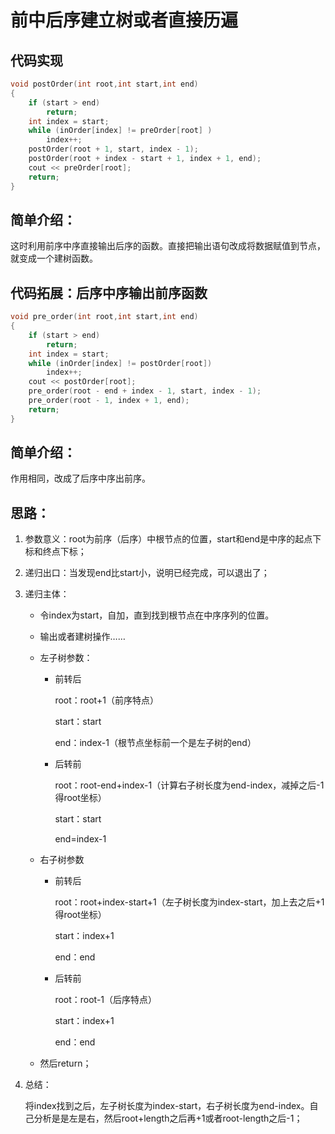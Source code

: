 # 前中后序建立树或者直接历遍

## 代码实现

```c++
void postOrder(int root,int start,int end)
{
	if (start > end)
		return;
	int index = start;
	while (inOrder[index] != preOrder[root] )
		index++;
	postOrder(root + 1, start, index - 1);
	postOrder(root + index - start + 1, index + 1, end);
	cout << preOrder[root];
	return;
}
```

## 简单介绍：

这时利用前序中序直接输出后序的函数。直接把输出语句改成将数据赋值到节点，就变成一个建树函数。

## 代码拓展：后序中序输出前序函数

```c++
void pre_order(int root,int start,int end)
{
	if (start > end)
		return;
	int index = start;
	while (inOrder[index] != postOrder[root])
		index++;
	cout << postOrder[root];
	pre_order(root - end + index - 1, start, index - 1);
	pre_order(root - 1, index + 1, end);
	return;
}
```

## 简单介绍：

作用相同，改成了后序中序出前序。

## 思路：

1. 参数意义：root为前序（后序）中根节点的位置，start和end是中序的起点下标和终点下标；

2. 递归出口：当发现end比start小，说明已经完成，可以退出了；

3. 递归主体：

   + 令index为start，自加，直到找到根节点在中序序列的位置。

   + 输出或者建树操作……

   + 左子树参数：

     * 前转后

       root：root+1（前序特点）

       start：start

       end：index-1（根节点坐标前一个是左子树的end）

     * 后转前

       root：root-end+index-1（计算右子树长度为end-index，减掉之后-1得root坐标）

       start：start

       end=index-1

   + 右子树参数

     * 前转后

       root：root+index-start+1（左子树长度为index-start，加上去之后+1得root坐标）

       start：index+1

       end：end

     * 后转前

       root：root-1（后序特点）

       start：index+1

       end：end

   * 然后return；

4. 总结：

   将index找到之后，左子树长度为index-start，右子树长度为end-index。自己分析是是左是右，然后root+length之后再+1或者root-length之后-1；



